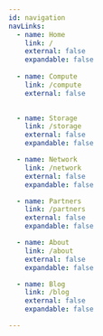```yaml
---
id: navigation
navLinks:
  - name: Home
    link: /
    external: false
    expandable: false
                                                                                                                                                                 
  - name: Compute
    link: /compute
    external: false
    

  - name: Storage
    link: /storage
    external: false
    expandable: false

  - name: Network
    link: /network
    external: false
    expandable: false

  - name: Partners
    link: /partners
    external: false
    expandable: false

  - name: About
    link: /about
    external: false
    expandable: false

  - name: Blog
    link: /blog
    external: false
    expandable: false

---
```

